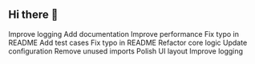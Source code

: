 ## Hi there 👋

<!--
**aztecwarrior209/aztecwarrior209** is a ✨ _special_ ✨ repository because its `README.md` (this file) appears on your GitHub profile.

Here are some ideas to get you started:

- 🔭 I’m currently working on ...
- 🌱 I’m currently learning ...
- 👯 I’m looking to collaborate on ...
- 🤔 I’m looking for help with ...
- 💬 Ask me about ...
- 📫 How to reach me: ...
- 😄 Pronouns: ...
- ⚡ Fun fact: ...
-->
Improve logging
Add documentation
Improve performance
Fix typo in README
Add test cases
Fix typo in README
Refactor core logic
Update configuration
Remove unused imports
Polish UI layout
Improve logging

